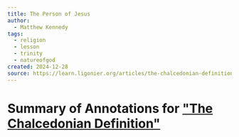 ```yaml
---
title: The Person of Jesus
author:
  - Matthew Kennedy
tags:
  - religion
  - lesson
  - trinity
  - natureofgod
created: 2024-12-28
source: https://learn.ligonier.org/articles/the-chalcedonian-definition-of-the-faith
---
```

# Summary of Annotations for ["The Chalcedonian Definition"](obsidian://open?vault=Matthew's%20Local%20Vault&file=remote%2F2%20-%20Source%20Material%2FAnnotations%2FAnnotation%20of%20The%20Chalcedonian%20Definition.pdf)



